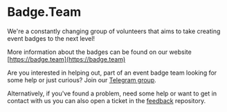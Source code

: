 # Badge.Team

We're a constantly changing group of volunteers that aims to take creating event badges to the next level!

More information about the badges can be found on our website [https://badge.team](https://badge.team)

Are you interested in helping out, part of an event badge team looking for some help or just curious? Join our [Telegram group](https://t.me/+StQpEWyhnb96Y88p).

Alternatively, if you've found a problem, need some help or want to get in contact with us you can also open a ticket in the [feedback](https://github.com/badgeteam/feedback/issues) repository.
